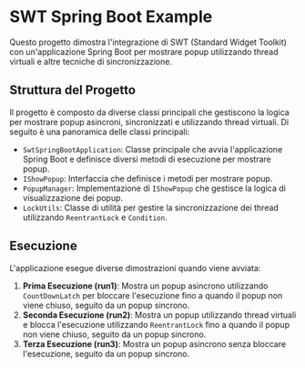 # SWT Spring Boot Example

Questo progetto dimostra l'integrazione di SWT (Standard Widget Toolkit) con un'applicazione Spring Boot per mostrare popup utilizzando thread virtuali e altre tecniche di sincronizzazione.

## Struttura del Progetto

Il progetto è composto da diverse classi principali che gestiscono la logica per mostrare popup asincroni, sincronizzati e utilizzando thread virtuali. Di seguito è una panoramica delle classi principali:

- `SwtSpringBootApplication`: Classe principale che avvia l'applicazione Spring Boot e definisce diversi metodi di esecuzione per mostrare popup.
- `IShowPopup`: Interfaccia che definisce i metodi per mostrare popup.
- `PopupManager`: Implementazione di `IShowPopup` che gestisce la logica di visualizzazione dei popup.
- `LockUtils`: Classe di utilità per gestire la sincronizzazione dei thread utilizzando `ReentrantLock` e `Condition`.

## Esecuzione

L'applicazione esegue diverse dimostrazioni quando viene avviata:

1. **Prima Esecuzione (run1)**: Mostra un popup asincrono utilizzando `CountDownLatch` per bloccare l'esecuzione fino a quando il popup non viene chiuso, seguito da un popup sincrono.
2. **Seconda Esecuzione (run2)**: Mostra un popup utilizzando thread virtuali e blocca l'esecuzione utilizzando `ReentrantLock` fino a quando il popup non viene chiuso, seguito da un popup sincrono.
3. **Terza Esecuzione (run3)**: Mostra un popup asincrono senza bloccare l'esecuzione, seguito da un popup sincrono.
